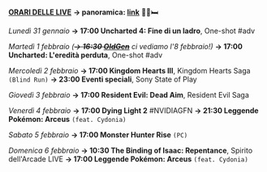 <b><u>ORARI DELLE LIVE</u></b>
<b>→ panoramica: <a href="https://trello.com/b/iKwdSGf3/sabaku">link</a></b> 🦠🤒🛏️

<i>Lunedì 31 gennaio</i>
<b>→ 17:00 Uncharted 4: Fine di un ladro</b>, One-shot #adv

<i>Martedì 1 febbraio </i>
<i>(<s><b>→ 16:30 <a href="https://www.twitch.tv/oldgenproject">OldGen</a></b></s> ci vediamo l'8 febbraio!)</i>
<b>→ 17:00 Uncharted: L'eredità perduta</b>, One-shot #adv

<i>Mercoledì 2 febbraio</i>
<b>→ 17:00 Kingdom Hearts III</b>, Kingdom Hearts Saga <code>(Blind Run)</code>
<b>→ 23:00 Eventi speciali</b>, Sony State of Play

<i>Giovedì 3 febbraio</i>
<b>→ 17:00 Resident Evil: Dead Aim</b>, Resident Evil Saga

<i>Venerdì 4 febbraio</i>
<b>→ 17:00 Dying Light 2</b> #NVIDIAGFN
<b>→ 21:30 Leggende Pokémon: Arceus</b> <code>(feat. Cydonia)</code>

<i>Sabato 5 febbraio</i>
<b>→ 17:00 Monster Hunter Rise</b> <code>(PC)</code>

<i>Domenica 6 febbraio</i>
<b>→ 10:30 The Binding of Isaac: Repentance</b>, Spirito dell'Arcade LIVE
<b>→ 17:00 Leggende Pokémon: Arceus</b> <code>(feat. Cydonia)</code>
